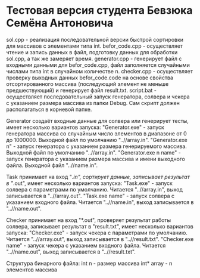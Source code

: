 # Тестовая версия студента Бевзюка Семёна Антоновича

sol.cpp - реализация последовательной версии быстрой сортировки для массивов с элементами типа int.
befor_code.cpp - осуществляет чтение и запись данных в файл, подготовку данных для обработки sol.cpp, а так же замеряет время.
generator.cpp - генерирует файл с входными данными для befor_code.cpp, файл заполняется случайными числами типа int в случайном количестве n.
checker.cpp - осуществляет проверку выходных данных befor_code.code на основе свойства отсортированного массива (последующий элемент не меньше предшествующий) и генерирует файл result.txt.
script.bat - осуществляет последовательный запуск генератора, солвера и чекера с указанием размера массива из папки Debug. Сам скрипт должен располагаться в корневой папке.

Generator создаёт входные данные для солвера или генерирует тесты, имеет несколько вариантов запуска:
"Generator.exe" - запуск генератора массива со случайным число элементов в диапазоне от 0 до 1000000. Выходной файл по умолчанию "..//array.in".
"Generator.exe n" - запуск генератора с указанием размера генерируемого массива. Выходной файл по умолчанию "..//array.in".
"Generator.exe n name" - запуск генератора с указанием размера массива и имени выходного файла. Выходной файл "..//name.in".

Task принимает на вход "*.in", сортирует данные, записывает результат в "*.out", имеет несколько вариантов запуска:
"Task.exe" - запуск солвера с параметрами по умолчанию. Читается "..//array.in", выход записывается в "..//array.out".
"Task.exe name" - запуск солвера с указанием входного файла. Читается "..//name.in", выход записывается в "..//name.out".

Checker принимает на вход "*.out", проверяет результат работы солвера, записывает результат в "result.txt", имеет несколько вариантов запуска:
"Checker.exe" - запуск чекера с параметрами по умолчанию. Читается "..//array.out", выход записывается в "..//result.txt".
"Checker.exe name" - запуск чекера с указанием входного файла. Читается "..//name.out", выход записывается в "..//result.txt".

Структура бинарного файла:
int n - размер массива
int* array - n элементов массива
